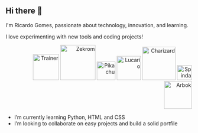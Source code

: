 ## Hi there 👋 
<p>I'm Ricardo Gomes, passionate about technology, innovation, and learning.</p>
<p>I love experimenting with new tools and coding projects!</p>

<p align="right">
  <img src="https://64.media.tumblr.com/4d5b43e2e0dcd4a47128fdf85b9463e9/e7638102a47e4ee5-99/s1280x1920/68f4b6bd8f931af523c5d1391113763a947a07da.gifv" alt="Trainer" width=70>
  <img src="https://projectpokemon.org/images/sprites-models/bw-animated/644.gif" alt="Zekrom" width="95">
  <img src="https://i.pinimg.com/originals/e9/38/d1/e938d18fc07a3ffd16b4864ef2f1308f.gif" alt="Pikachu" width="50">
  <img src="https://projectpokemon.org/images/sprites-models/bw-animated/448.gif" alt="Lucario" width="65">
  <img src="https://projectpokemon.org/images/sprites-models/bw-animated/006.gif" alt="Charizard" width="90">
  <img src="https://projectpokemon.org/images/sprites-models/bw-animated/327.gif" alt="Spinda" width="40">
  <img src="https://projectpokemon.org/images/sprites-models/bw-animated/024.gif" alt="Arbok" width="75">
</p>

<ul>
 <li>I’m currently learning Python, HTML and CSS</li>
 <li>I’m looking to collaborate on easy projects and build a solid portfile</li>
</ul> 




